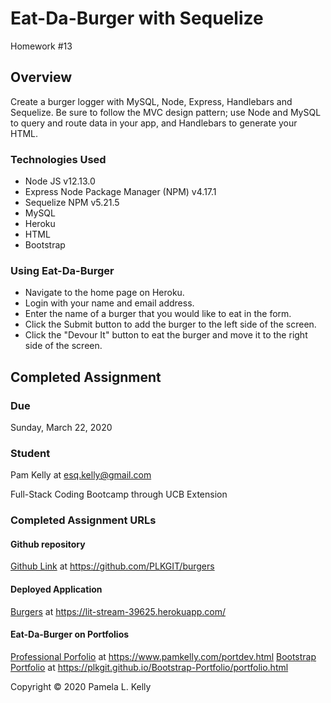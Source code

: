 # Eat-Da-Burger with Sequelize
Homework #13

## Overview
 Create a burger logger with MySQL, Node, Express, Handlebars and Sequelize. Be sure to follow the MVC design pattern; use Node and MySQL to query and route data in your app, and Handlebars to generate your HTML.

### Technologies Used
  * Node JS v12.13.0
  * Express Node Package Manager (NPM) v4.17.1
  * Sequelize NPM v5.21.5
  * MySQL
  * Heroku
  * HTML
  * Bootstrap

### Using Eat-Da-Burger
  * Navigate to the home page on Heroku.
  * Login with your name and email address.
  * Enter the name of a burger that you would like to eat in the form.
  * Click the Submit button to add the burger to the left side of the screen.
  * Click the "Devour It" button to eat the burger and move it to the right side of the screen.

## Completed Assignment

### Due
Sunday, March 22, 2020

### Student
Pam Kelly at [esq.kelly@gmail.com](mailto:esq.kelly@gmail.com)

Full-Stack Coding Bootcamp through UCB Extension

### Completed Assignment URLs
#### Github repository
[Github Link](https://github.com/PLKGIT/burgers) at https://github.com/PLKGIT/burgers
#### Deployed Application
[Burgers](https://lit-stream-39625.herokuapp.com/) at https://lit-stream-39625.herokuapp.com/
#### Eat-Da-Burger on Portfolios
[Professional Porfolio](https://www.pamkelly.com/portdev.html) at https://www.pamkelly.com/portdev.html
[Bootstrap Portfolio](https://plkgit.github.io/Bootstrap-Portfolio/portfolio.html) at https://plkgit.github.io/Bootstrap-Portfolio/portfolio.html


Copyright &copy; 2020 Pamela L. Kelly